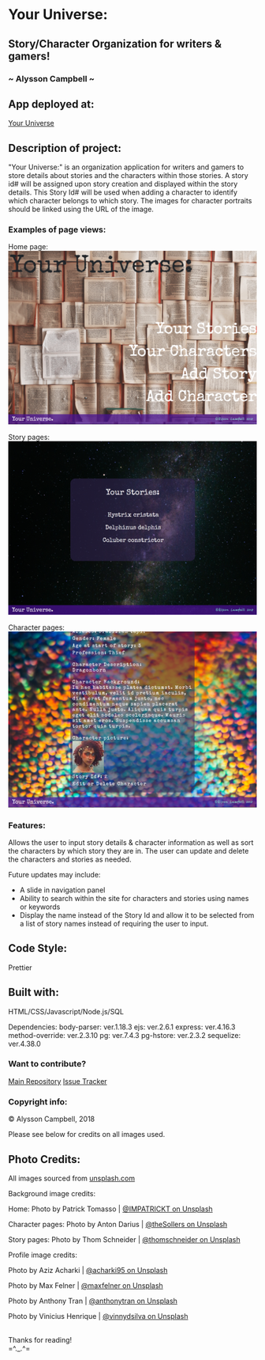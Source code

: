 # Your Universe:

## Story/Character Organization for writers &amp; gamers!

### ~ Alysson Campbell ~

## App deployed at:

[Your Universe](https://your-universe.herokuapp.com/)

## Description of project:

"Your Universe:" is an organization application for writers and gamers to store details about stories and the characters within those stories. A story id# will be assigned upon story creation and displayed within the story details. 
This Story Id# will be used when adding a character to identify which character belongs to which story. 
The images for character portraits should be linked using the URL of the image.

### Examples of page views:

Home page:
![](/planning/home_finished.PNG)

Story pages:
![](/planning/story_finished.PNG)

Character pages:
![](/planning/character_finished.PNG)

### Features:

Allows the user to input story details & character information as well as sort the characters by which story they are in.  The user can update and delete the characters and stories as needed.

Future updates may include:
- A slide in navigation panel
- Ability to search within the site for characters and stories using names or keywords
- Display the name instead of the Story Id and allow it to be selected from a list of story names instead of requiring the user to input.

## Code Style:

Prettier

## Built with:

HTML/CSS/Javascript/Node.js/SQL

Dependencies:
    body-parser: ver.1.18.3
    ejs: ver.2.6.1
    express: ver.4.16.3
    method-override: ver.2.3.10
    pg: ver.7.4.3
    pg-hstore: ver.2.3.2
    sequelize: ver.4.38.0

### Want to contribute?

[Main Repository](https://github.com/AlyssonCampbell/project_2)
[Issue Tracker](https://github.com/AlyssonCampbell/project_2/issues)

### Copyright info:
&copy; Alysson Campbell, 2018

Please see below for credits on all images used.

## Photo Credits:

All images sourced from [unsplash.com](https://unsplash.com/)

Background image credits:

Home:
Photo by Patrick Tomasso | [@IMPATRICKT on Unsplash](https://unsplash.com/@impatrickt)

Character pages:
Photo by Anton Darius | [@theSollers on Unsplash](https://unsplash.com/@thesollers)

Story pages:
Photo by Thom Schneider | [@thomschneider on Unsplash](https://unsplash.com/@thomschneider)

Profile image credits:

Photo by Aziz Acharki | [@acharki95 on Unsplash](https://unsplash.com/@acharki95)

Photo by Max Felner | [@maxfelner on Unsplash](https://unsplash.com/@maxfelner)

Photo by Anthony Tran | [@anthonytran on Unsplash](https://unsplash.com/@anthonytran)

Photo by Vinicius Henrique | [@vinnydsilva on Unsplash](https://unsplash.com/@vinnydsilva)

<br>Thanks for reading!<br>
=^.\_.^=
